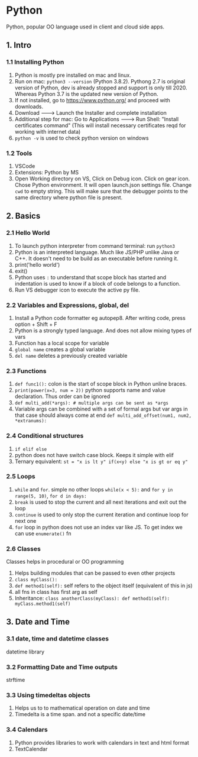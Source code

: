 # Python
Python, popular OO language used in client and cloud side apps.

## 1. Intro
### 1.1 Installing Python
1. Python is mostly pre installed on mac and linux.
2. Run on mac: `python3 --version` (Python 3.8.2). Pythong 2.7 is original version of Python, dev is already stopped and support is only till 2020. Whereas Python 3.7 is the updated new version of Python.
3. If not installed, go to https://www.python.org/ and proceed with downloads.
4. Download ---> Launch the Installer and complete installation
5. Additional step for mac: Go to Applications ---> Run Shell: "Install certificates command" (This will install necessary certificates reqd for working with internet data)
6. `python -v` is used to check python version on windows

### 1.2 Tools
1. VSCode
2. Extensions: Python by MS
3. Open Working directory on VS, Click on Debug icon. Click on gear icon. Chose Python environment. It will open launch.json settings file. Change `cwd` to empty string. This will make sure that the debugger points to the same directory where python file is present.

## 2. Basics
### 2.1 Hello World
1. To launch python interpreter from command terminal: run `python3`
2. Python is an interpreted language. Much like JS/PHP unlike Java or C++. It doesn't need to be build as an executable before running it.
3. print('hello world')
4. exit()
5. Python uses `:` to understand that scope block has started and indentation is used to know if a block of code belongs to a function.
6. Run VS debugger icon to execute the active py file.

### 2.2 Variables and Expressions, global, del
1. Install a Python code formatter eg autopep8. After writing code, press option + Shift + F
2. Python is a strongly typed language. And does not allow mixing types of vars
3. Function has a local scope for variable
4. `global name` creates a global variable
5. `del name` deletes a previously created variable

### 2.3 Functions
1. `def func1():` colon is the start of scope block in Python unline braces.
2. `print(power(x=3, num = 2))` python supports name and value declaration. Thus order can be ignored
3. `def multi_add(*args): # multiple args can be sent as *args`
4. Variable args can be combined with a set of formal args but var args in that case should always come at end `def multi_add_offset(num1, num2, *extranums):`

### 2.4 Conditional structures
1. `if elif else`
2. python does not have switch case block. Keeps it simple with elif
3. Ternary equivalent: `st = "x is lt y" if(x<y) else "x is gt or eq y"`

### 2.5 Loops
1. `while` and `for`. simple no other loops `while(x < 5):` and `for y in range(5, 10)`, `for d in days:`
2. `break` is used to stop the current and all next iterations and exit out the loop
3. `continue` is used to only stop the current iteration and continue loop for next one
4. `for` loop in python does not use an index var like JS. To get index we can use `enumerate()` fn

### 2.6 Classes
Classes helps in procedural or OO programming
1. Helps building modules that can be passed to even other projects
2. `class myClass():`
3. `def method1(self):` self refers to the object itself (equivalent of this in js)
4. all fns in class has first arg as self
5. Inheritance: `class anotherClass(myClass): def method1(self): myClass.method1(self)`

## 3. Date and Time
### 3.1 date, time and datetime classes
datetime library

### 3.2 Formatting Date and Time outputs
strftime

### 3.3 Using timedeltas objects
1. Helps us to to mathematical operation on date and time
2. Timedelta is a time span. and not a specific date/time

### 3.4 Calendars
1. Python provides libraries to work with calendars in text and html format
2. TextCalendar